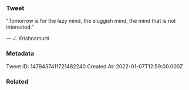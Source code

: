 ### Tweet
"Tomorrow is for the lazy mind, the sluggish mind, the mind that is not interested." 

— J. Krishnamurti

### Metadata
Tweet ID: 1479437411721482240
Created At: 2022-01-07T12:59:00.000Z

### Related

